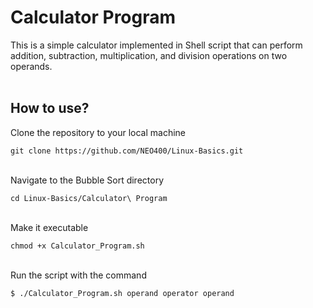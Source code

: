 # Calculator Program

This is a simple calculator implemented in Shell script that can perform addition, subtraction, multiplication, and division operations on two operands.
<br>
<br>

## How to use?
Clone the repository to your local machine

```
git clone https://github.com/NEO400/Linux-Basics.git
```

<br>
Navigate to the Bubble Sort directory

```
cd Linux-Basics/Calculator\ Program
```

<br>
Make it executable

```
chmod +x Calculator_Program.sh
```

<br>
Run the script with the command

```
$ ./Calculator_Program.sh operand operator operand
```
